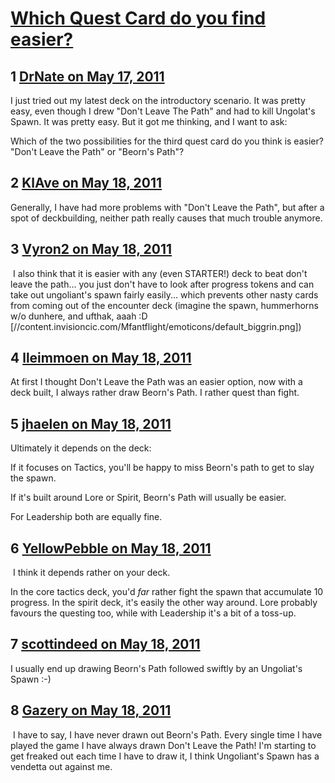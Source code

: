 # [Which Quest Card do you find easier?](https://community.fantasyflightgames.com/topic/46956-which-quest-card-do-you-find-easier/)

## 1 [DrNate on May 17, 2011](https://community.fantasyflightgames.com/topic/46956-which-quest-card-do-you-find-easier/?do=findComment&comment=470286)

I just tried out my latest deck on the introductory scenario. It was pretty easy, even though I drew "Don't Leave The Path" and had to kill Ungolat's Spawn. It was pretty easy. But it got me thinking, and I want to ask:

Which of the two possibilities for the third quest card do you think is easier? "Don't Leave the Path" or "Beorn's Path"?

## 2 [KlAve on May 18, 2011](https://community.fantasyflightgames.com/topic/46956-which-quest-card-do-you-find-easier/?do=findComment&comment=470462)

Generally, I have had more problems with "Don't Leave the Path", but after a spot of deckbuilding, neither path really causes that much trouble anymore.

## 3 [Vyron2 on May 18, 2011](https://community.fantasyflightgames.com/topic/46956-which-quest-card-do-you-find-easier/?do=findComment&comment=470474)

 I also think that it is easier with any (even STARTER!) deck to beat don't leave the path... you just don't have to look after progress tokens and can take out ungoliant's spawn fairly easily... which prevents other nasty cards from coming out of the encounter deck (imagine the spawn, hummerhorns w/o dunhere, and ufthak, aaah :D [//content.invisioncic.com/Mfantflight/emoticons/default_biggrin.png])

## 4 [lleimmoen on May 18, 2011](https://community.fantasyflightgames.com/topic/46956-which-quest-card-do-you-find-easier/?do=findComment&comment=470530)

At first I thought Don't Leave the Path was an easier option, now with a deck built, I always rather draw Beorn's Path. I rather quest than fight.

## 5 [jhaelen on May 18, 2011](https://community.fantasyflightgames.com/topic/46956-which-quest-card-do-you-find-easier/?do=findComment&comment=470676)

Ultimately it depends on the deck:

If it focuses on Tactics, you'll be happy to miss Beorn's path to get to slay the spawn.

If it's built around Lore or Spirit, Beorn's Path will usually be easier.

For Leadership both are equally fine.

## 6 [YellowPebble on May 18, 2011](https://community.fantasyflightgames.com/topic/46956-which-quest-card-do-you-find-easier/?do=findComment&comment=470689)

 I think it depends rather on your deck.

In the core tactics deck, you'd *far* rather fight the spawn that accumulate 10 progress. In the spirit deck, it's easily the other way around. Lore probably favours the questing too, while with Leadership it's a bit of a toss-up.

## 7 [scottindeed on May 18, 2011](https://community.fantasyflightgames.com/topic/46956-which-quest-card-do-you-find-easier/?do=findComment&comment=470700)

I usually end up drawing Beorn's Path followed swiftly by an Ungoliat's Spawn :-)

## 8 [Gazery on May 18, 2011](https://community.fantasyflightgames.com/topic/46956-which-quest-card-do-you-find-easier/?do=findComment&comment=470857)

 I have to say, I have never drawn out Beorn's Path. Every single time I have played the game I have always drawn Don't Leave the Path! I'm starting to get freaked out each time I have to draw it, I think Ungoliant's Spawn has a vendetta out against me.


